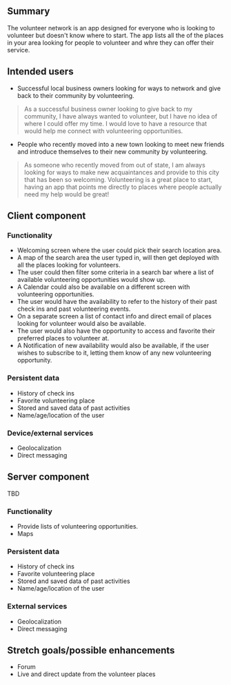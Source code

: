 ## Summary
The volunteer network is an app designed for everyone who is looking to volunteer but doesn't know where to start.
The app lists all the of the places in your area looking for people to volunteer and whre they can offer their service.



## Intended users

- Successful local business owners looking for ways to network and give back to their community by volunteering.
>As a successful business owner looking to give back to my community, I have always wanted to volunteer, but I have no idea of where I could offer my time.
> I would love to have a resource that would help me connect with volunteering opportunities.

- People who recently moved into a new town looking to meet new friends and introduce themselves to their new community by volunteering.
> As someone who recently moved from out of state, I am always looking for ways to make new acquaintances and provide to this city that has been so welcoming.
> Volunteering is a great place to start, having an app that points me  directly to places where people actually need my help would be great!
 




## Client component

### Functionality
- Welcoming screen where the user could pick their search location area. 
- A map of the search area the user typed in, will then get deployed with all the places looking for volunteers.
- The user could then filter some criteria in a search bar where a list of available volunteering opportunities would show up.
- A Calendar could also be available on a different screen with volunteering opportunities.
- The user would have the availability to refer to the history of their past check ins  and past volunteering events.
- On a separate screen a list of contact info and direct email of places looking for volunteer would also be available.
- The user would also have the opportunity to access and favorite their preferred places to volunteer at.
- A Notification of new availability would also be available, if the user wishes to subscribe to it, letting them know of any new volunteering opportunity.


### Persistent data

- History of check ins
- Favorite volunteering place
- Stored and saved data of past activities
- Name/age/location of the user
 
    
### Device/external services

- Geolocalization
- Direct messaging

    
## Server component
TBD
### Functionality

- Provide lists of volunteering opportunities.
- Maps

### Persistent data

- History of check ins
- Favorite volunteering place
- Stored and saved data of past activities
- Name/age/location of the user 
    
### External services

- Geolocalization
- Direct messaging

    
## Stretch goals/possible enhancements 

- Forum
- Live and direct update from the volunteer places


